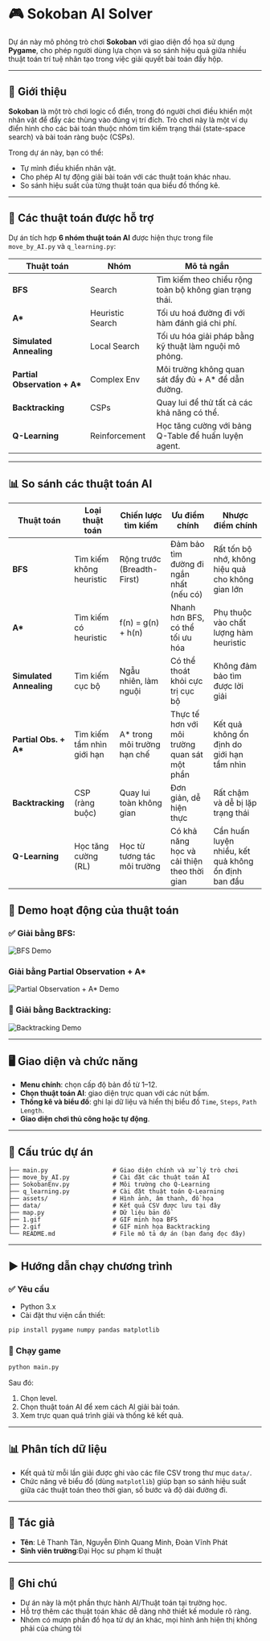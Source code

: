 
# 🎮 Sokoban AI Solver

Dự án này mô phỏng trò chơi **Sokoban** với giao diện đồ họa sử dụng **Pygame**, cho phép người dùng lựa chọn và so sánh hiệu quả giữa nhiều thuật toán trí tuệ nhân tạo trong việc giải quyết bài toán đẩy hộp.

---

## 🧩 Giới thiệu

**Sokoban** là một trò chơi logic cổ điển, trong đó người chơi điều khiển một nhân vật để đẩy các thùng vào đúng vị trí đích. Trò chơi này là một ví dụ điển hình cho các bài toán thuộc nhóm tìm kiếm trạng thái (state-space search) và bài toán ràng buộc (CSPs).

Trong dự án này, bạn có thể:
- Tự mình điều khiển nhân vật.
- Cho phép AI tự động giải bài toán với các thuật toán khác nhau.
- So sánh hiệu suất của từng thuật toán qua biểu đồ thống kê.

---

## 🧠 Các thuật toán được hỗ trợ

Dự án tích hợp **6 nhóm thuật toán AI** được hiện thực trong file `move_by_AI.py` và `q_learning.py`:

| Thuật toán                     | Nhóm               | Mô tả ngắn                                                                 |
|-------------------------------|--------------------|----------------------------------------------------------------------------|
| **BFS**                       | Search             | Tìm kiếm theo chiều rộng toàn bộ không gian trạng thái.                   |
| **A\***                      | Heuristic Search   | Tối ưu hoá đường đi với hàm đánh giá chi phí.                             |
| **Simulated Annealing**       | Local Search       | Tối ưu hóa giải pháp bằng kỹ thuật làm nguội mô phỏng.                   |
| **Partial Observation + A\***| Complex Env        | Môi trường không quan sát đầy đủ + A* để dẫn đường.                       |
| **Backtracking**              | CSPs               | Quay lui để thử tất cả các khả năng có thể.                               |
| **Q-Learning**                | Reinforcement      | Học tăng cường với bảng Q-Table để huấn luyện agent.                      |

---

## 📊 So sánh các thuật toán AI

| Thuật toán                   | Loại thuật toán         | Chiến lược tìm kiếm       | Ưu điểm chính                                      | Nhược điểm chính                                         |
|-----------------------------|--------------------------|---------------------------|---------------------------------------------------|----------------------------------------------------------|
| **BFS**                     | Tìm kiếm không heuristic | Rộng trước (Breadth-First)| Đảm bảo tìm đường đi ngắn nhất (nếu có)          | Rất tốn bộ nhớ, không hiệu quả cho không gian lớn        |
| **A\***                    | Tìm kiếm có heuristic    | f(n) = g(n) + h(n)        | Nhanh hơn BFS, có thể tối ưu hóa                 | Phụ thuộc vào chất lượng hàm heuristic                  |
| **Simulated Annealing**     | Tìm kiếm cục bộ          | Ngẫu nhiên, làm nguội     | Có thể thoát khỏi cực trị cục bộ                 | Không đảm bảo tìm được lời giải                         |
| **Partial Obs. + A\***     | Tìm kiếm tầm nhìn giới hạn | A* trong môi trường hạn chế | Thực tế hơn với môi trường quan sát một phần     | Kết quả không ổn định do giới hạn tầm nhìn              |
| **Backtracking**            | CSP (ràng buộc)           | Quay lui toàn không gian  | Đơn giản, dễ hiện thực                           | Rất chậm và dễ bị lặp trạng thái                        |
| **Q-Learning**              | Học tăng cường (RL)       | Học từ tương tác môi trường | Có khả năng học và cải thiện theo thời gian      | Cần huấn luyện nhiều, kết quả không ổn định ban đầu     |

## 🎥 Demo hoạt động của thuật toán

### ✅ Giải bằng BFS:
![BFS Demo](1.gif)
### Giải bằng Partial Observation + A*
![Partial Observation + A* Demo](3.gif)
### 🔁 Giải bằng Backtracking:
![Backtracking Demo](2.gif)

---

## 🖥️ Giao diện và chức năng

- **Menu chính**: chọn cấp độ bản đồ từ 1–12.
- **Chọn thuật toán AI**: giao diện trực quan với các nút bấm.
- **Thống kê và biểu đồ**: ghi lại dữ liệu và hiển thị biểu đồ `Time`, `Steps`, `Path Length`.
- **Giao diện chơi thủ công hoặc tự động**.

---

## 📂 Cấu trúc dự án

```
├── main.py                  # Giao diện chính và xử lý trò chơi
├── move_by_AI.py            # Cài đặt các thuật toán AI
├── SokobanEnv.py            # Môi trường cho Q-Learning
├── q_learning.py            # Cài đặt thuật toán Q-Learning
├── assets/                  # Hình ảnh, âm thanh, đồ họa
├── data/                    # Kết quả CSV được lưu tại đây
├── map.py                   # Dữ liệu bản đồ
├── 1.gif                    # GIF minh họa BFS
├── 2.gif                    # GIF minh họa Backtracking
└── README.md                # File mô tả dự án (bạn đang đọc đây)
```

---

## ▶️ Hướng dẫn chạy chương trình

### ✅ Yêu cầu

- Python 3.x
- Cài đặt thư viện cần thiết:

```bash
pip install pygame numpy pandas matplotlib
```

### 🚀 Chạy game

```bash
python main.py
```

Sau đó:
1. Chọn level.
2. Chọn thuật toán AI để xem cách AI giải bài toán.
3. Xem trực quan quá trình giải và thống kê kết quả.

---

## 📊 Phân tích dữ liệu

- Kết quả từ mỗi lần giải được ghi vào các file CSV trong thư mục `data/`.
- Chức năng vẽ biểu đồ (dùng `matplotlib`) giúp bạn so sánh hiệu suất giữa các thuật toán theo thời gian, số bước và độ dài đường đi.

---

## 👤 Tác giả

- **Tên**: Lê Thanh Tân, Nguyễn Đình Quang Minh, Đoàn Vĩnh Phát
- **Sinh viên trường**:Đại Học sư phạm kĩ thuật

---

## 📌 Ghi chú

- Dự án này là một phần thực hành AI/Thuật toán tại trường học.
- Hỗ trợ thêm các thuật toán khác dễ dàng nhờ thiết kế module rõ ràng.
- Nhóm có mượn phần đồ họa từ dự án khác, mọi hình ảnh hiện thị không phải của chúng tôi
